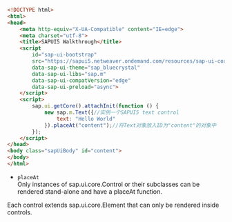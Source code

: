 
```html
<!DOCTYPE html>
<html>
<head>
	<meta http-equiv="X-UA-Compatible" content="IE=edge">
	<meta charset="utf-8">
	<title>SAPUI5 Walkthrough</title>
	<script
		id="sap-ui-bootstrap"
		src="https://sapui5.netweaver.ondemand.com/resources/sap-ui-core.js"
		data-sap-ui-theme="sap_bluecrystal"
		data-sap-ui-libs="sap.m"
		data-sap-ui-compatVersion="edge"
		data-sap-ui-preload="async">
	</script>
	<script>
		sap.ui.getCore().attachInit(function () {
			new sap.m.Text({//实例一个SAPUI5 text control
				text: "Hello World"
			}).placeAt("content");//将Text对象放入ID为"content"的对象中
		});
	</script>
</head>
<body class="sapUiBody" id="content">
</body>
</html>
```

*  `placeAt`  	  
Only instances of sap.ui.core.Control or their subclasses can be rendered stand-alone and have a placeAt function.   

Each control extends sap.ui.core.Element that can only be rendered inside controls. 
